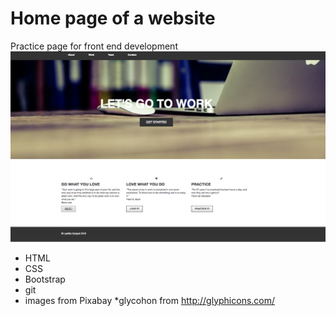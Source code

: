 
# Home page of a website

Practice page for front end development
![home page](presentation.png)


* HTML
* CSS
* Bootstrap
* git
* images from Pixabay 
*glycohon from http://glyphicons.com/ 




